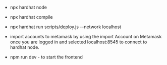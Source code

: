 * npx hardhat node 
* npx hardhat compile 
* npx hardhat run scripts/deploy.js --network localhost  
* import accounts to metamask by using the import Account on Metamask once you are logged in and selected localhost:8545 to connect to hardhat node.


* npm run dev  -  to start the frontend